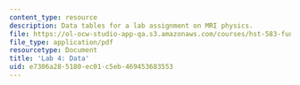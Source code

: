 ```yaml
---
content_type: resource
description: Data tables for a lab assignment on MRI physics.
file: https://ol-ocw-studio-app-qa.s3.amazonaws.com/courses/hst-583-functional-magnetic-resonance-imaging-data-acquisition-and-analysis-fall-2008/e7306a285180ec01c5eb469453683553_lab4_data.pdf
file_type: application/pdf
resourcetype: Document
title: 'Lab 4: Data'
uid: e7306a28-5180-ec01-c5eb-469453683553
---
```

